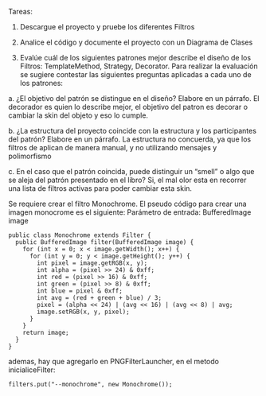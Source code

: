 Tareas:

1. Descargue el proyecto y pruebe los diferentes Filtros

2. Analice el código y documente el proyecto con un Diagrama de Clases

3. Evalúe cuál de los siguientes patrones mejor describe el diseño de los Filtros: TemplateMethod, Strategy, Decorator. Para realizar la evaluación se sugiere contestar las siguientes preguntas aplicadas a cada uno de los patrones:

a. ¿El objetivo del patrón se distingue en el diseño? Elabore en un párrafo.
El decorador es quien lo describe mejor, el objetivo del patron es decorar o cambiar la skin del objeto y eso lo cumple.

b. ¿La estructura del proyecto coincide con la estructura y los participantes del patrón? Elabore en un párrafo.
La estructura no concuerda, ya que los filtros de aplican de manera manual, y no utilizando mensajes y polimorfismo

c. En el caso que el patrón coincida, puede distinguir un “smell” o algo que se aleja del patrón presentado en el libro?
Si, el mal olor esta en recorrer una lista de filtros activas para poder cambiar esta skin.

Se requiere crear el filtro Monochrome. El pseudo código para crear una imagen  monocrome es el siguiente:
Parámetro de entrada: BufferedImage image

    public class Monochrome extends Filter {
      public BufferedImage filter(BufferedImage image) {
        for (int x = 0; x < image.getWidth(); x++) {
          for (int y = 0; y < image.getHeight(); y++) {
            int pixel = image.getRGB(x, y);
            int alpha = (pixel >> 24) & 0xff;
            int red = (pixel >> 16) & 0xff;
            int green = (pixel >> 8) & 0xff;
            int blue = pixel & 0xff;
            int avg = (red + green + blue) / 3;
            pixel = (alpha << 24) | (avg << 16) | (avg << 8) | avg;
            image.setRGB(x, y, pixel);
          }
        }
        return image;
      }
    }

ademas, hay que agregarlo en PNGFilterLauncher, en el metodo inicialiceFilter:

    filters.put("--monochrome", new Monochrome());
